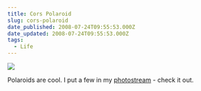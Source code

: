```yaml
---
title: Cors Polaroid
slug: cors-polaroid
date_published: 2008-07-24T09:55:53.000Z
date_updated: 2008-07-24T09:55:53.000Z
tags:
  - Life
---
```


[![](http://farm4.static.flickr.com/3248/2698157587_71b26b619d_m.jpg)](http://www.flickr.com/photos/asilentthing/2698157587/)

Polaroids are cool. I put a few in my [photostream](http://www.flickr.com/photos/asilentthing/) - check it out.

